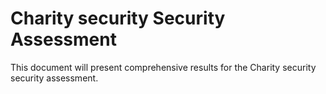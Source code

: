 # Charity security Security Assessment

This document will present comprehensive results for the Charity security security assessment.

